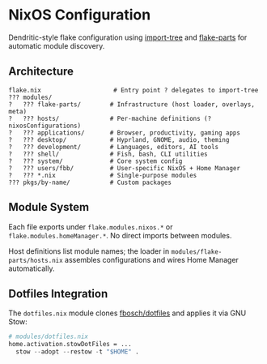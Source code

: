 # NixOS Configuration

Dendritic-style flake configuration using [import-tree](https://github.com/vic/import-tree) and [flake-parts](https://flake.parts) for automatic module discovery.

## Architecture

```
flake.nix                    # Entry point ? delegates to import-tree
??? modules/
?   ??? flake-parts/        # Infrastructure (host loader, overlays, meta)
?   ??? hosts/              # Per-machine definitions (? nixosConfigurations)
?   ??? applications/       # Browser, productivity, gaming apps
?   ??? desktop/            # Hyprland, GNOME, audio, theming
?   ??? development/        # Languages, editors, AI tools
?   ??? shell/              # Fish, bash, CLI utilities
?   ??? system/             # Core system config
?   ??? users/fbb/          # User-specific NixOS + Home Manager
?   ??? *.nix               # Single-purpose modules
??? pkgs/by-name/           # Custom packages
```

## Module System

Each file exports under `flake.modules.nixos.*` or `flake.modules.homeManager.*`.
No direct imports between modules.

Host definitions list module names; the loader in `modules/flake-parts/hosts.nix` assembles configurations and wires Home Manager automatically.

## Dotfiles Integration

The `dotfiles.nix` module clones [fbosch/dotfiles](https://github.com/fbosch/dotfiles) and applies it via GNU Stow:

```nix
# modules/dotfiles.nix
home.activation.stowDotFiles = ...
  stow --adopt --restow -t "$HOME" .
```

